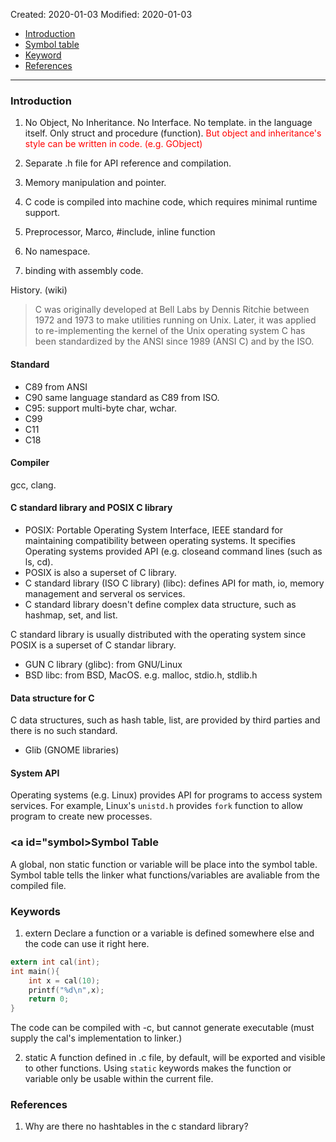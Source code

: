Created: 2020-01-03
Modified: 2020-01-03

* [Introduction](#intro)
* [Symbol table](#symbol)
* [Keyword](#keyword)
* [References](#reference)
***
### <a id="intro">Introduction</a>
1. No Object, No Inheritance. No Interface. No template. in the language itself. Only struct and procedure (function). 
<span style="color:red">But object and inheritance's style can be written in code. (e.g. GObject)</span>

2. Separate .h file for API reference and compilation.
3. Memory manipulation and pointer.
4. C code is compiled into machine code, which requires minimal runtime support. 
5. Preprocessor, Marco, #include, inline function
6. No namespace.
7. binding with assembly code.

History. (wiki)
> C was originally developed at Bell Labs by Dennis Ritchie between 1972 and 1973 to make utilities running on Unix. 
> Later, it was applied to re-implementing the kernel of the Unix operating system
> C has been standardized by the ANSI since 1989 (ANSI C) and by the ISO.

#### Standard
* C89 from ANSI
* C90 same language standard as C89 from ISO.
* C95: support multi-byte char, wchar.
* C99
* C11
* C18

#### Compiler
gcc, clang.

#### C standard library and POSIX C library
* POSIX:  Portable Operating System Interface, IEEE standard for maintaining compatibility between operating systems. It specifies Operating systems provided API (e.g. closeand command lines (such as ls, cd).
* POSIX is also a superset of C library.
* C standard library (ISO C library) (libc): defines API for math, io, memory management and serveral os services.
* C standard library doesn't define complex data structure, such as hashmap, set, and list.

C standard library is usually distributed with the operating system since POSIX is a superset of C standar library.
* GUN C library (glibc): from GNU/Linux
* BSD libc: from BSD, MacOS.
e.g. malloc, stdio.h, stdlib.h

#### Data structure for C
C data structures, such as hash table, list, are provided by third parties and there is no such standard.

* Glib (GNOME libraries)

#### System API
Operating systems (e.g. Linux) provides API for programs to access system services. For example,
Linux's `unistd.h` provides `fork` function to allow program to create new processes.

### <a id="symbol>Symbol Table</a>
A global, non static function or variable will be place into the symbol table. Symbol table tells the linker what functions/variables are avaliable from the compiled file. 

### <a id="keyword">Keywords</a>
1. extern
Declare a function or a variable is defined somewhere else and the code can use it right here.
```C
extern int cal(int);
int main(){
    int x = cal(10);
    printf("%d\n",x);
    return 0;
}
```
The code can be compiled with -c, but cannot generate executable (must supply the cal's implementation to linker.)

2. static 
A function defined in .c file, by default, will be exported and visible to other functions. Using `static` keywords makes the function or variable only be usable within the current file.

### <a id="reference">References</a>
1. <a id="https://stackoverflow.com/questions/6118539/why-are-there-no-hashtables-in-the-c-standard-library" target="_blank">Why are there no hashtables in the c standard library?</a>